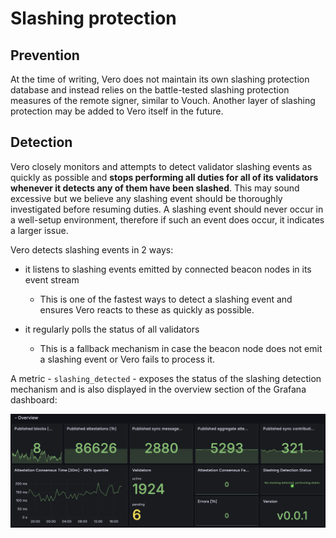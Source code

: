 # Slashing protection

## Prevention

At the time of writing, Vero does not maintain its own
slashing protection database and instead relies on the
battle-tested slashing protection measures of the
remote signer, similar to Vouch. Another layer of
slashing protection may be added to Vero itself
in the future.

## Detection

Vero closely monitors and attempts to detect validator
slashing events as quickly as possible
and **stops performing all duties for all of its
validators whenever it detects any of them have
been slashed**. This may sound excessive but we
believe any slashing event should be thoroughly
investigated before resuming duties. A slashing
event should never occur in a well-setup environment,
therefore if such an event does occur, it indicates
a larger issue.

Vero detects slashing events in 2 ways:

- it listens to slashing events emitted by
connected beacon nodes in its event stream
	- This is one of the fastest ways to detect
      a slashing event and ensures Vero reacts
      to these as quickly as possible.

- it regularly polls the status of all validators
	- This is a fallback mechanism in case the beacon
      node does not emit a slashing event or Vero
      fails to process it.

A metric - `slashing_detected` - exposes the status of
the slashing detection mechanism and is also displayed
in the overview section of the Grafana dashboard:

![Metrics - overview](images/instrumentation/metrics_overview.png)
